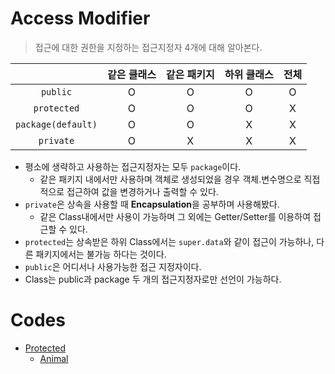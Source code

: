 # Access Modifier

> 접근에 대한 권한을 지정하는 접근지정자 4개에 대해 알아본다.

|                    | 같은 클래스 | 같은 패키지 | 하위 클래스 | 전체 |
| :----------------: | :---------: | :---------: | :---------: | :--: |
|      `public`      |      O      |      O      |      O      |  O   |
|    `protected`     |      O      |      O      |      O      |  X   |
| `package(default)` |      O      |      O      |      X      |  X   |
|     `private`      |      O      |      X      |      X      |  X   |

* 평소에 생략하고 사용하는 접근지정자는 모두 `package`이다.
  * 같은 패키지 내에서만 사용하며 객체로 생성되었을 경우 객체.변수명으로 직접적으로 접근하여 값을 변경하거나 출력할 수 있다.
* `private`은 상속을 사용할 때 **Encapsulation**을 공부하며 사용해봤다.
  * 같은 Class내에서만 사용이 가능하며 그 외에는 Getter/Setter를 이용하여 접근할 수 있다.
* `protected`는 상속받은 하위 Class에서는 `super.data`와 같이 접근이 가능하나, 다른 패키지에서는 불가능 하다는 것이다.
* `public`은 어디서나 사용가능한 접근 지정자이다.
* Class는 public과 package 두 개의 접근지정자로만 선언이 가능하다.

# Codes

* [Protected](https://github.com/TunaHG/Eclipse_Workspace/blob/master/Java_Multicampus/src/Day08/Test01_protected.java)
  * [Animal](https://github.com/TunaHG/Eclipse_Workspace/blob/master/Java_Multicampus/src/Day08/Animal.java)